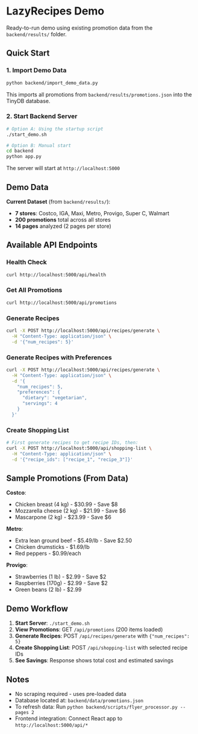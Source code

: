 # LazyRecipes Demo

Ready-to-run demo using existing promotion data from the `backend/results/` folder.

## Quick Start

### 1. Import Demo Data
```bash
python backend/import_demo_data.py
```
This imports all promotions from `backend/results/promotions.json` into the TinyDB database.

### 2. Start Backend Server
```bash
# Option A: Using the startup script
./start_demo.sh

# Option B: Manual start
cd backend
python app.py
```

The server will start at `http://localhost:5000`

## Demo Data

**Current Dataset** (from `backend/results/`):
- **7 stores**: Costco, IGA, Maxi, Metro, Provigo, Super C, Walmart
- **200 promotions** total across all stores
- **14 pages** analyzed (2 pages per store)

## Available API Endpoints

### Health Check
```bash
curl http://localhost:5000/api/health
```

### Get All Promotions
```bash
curl http://localhost:5000/api/promotions
```

### Generate Recipes
```bash
curl -X POST http://localhost:5000/api/recipes/generate \
  -H "Content-Type: application/json" \
  -d '{"num_recipes": 5}'
```

### Generate Recipes with Preferences
```bash
curl -X POST http://localhost:5000/api/recipes/generate \
  -H "Content-Type: application/json" \
  -d '{
    "num_recipes": 5,
    "preferences": {
      "dietary": "vegetarian",
      "servings": 4
    }
  }'
```

### Create Shopping List
```bash
# First generate recipes to get recipe IDs, then:
curl -X POST http://localhost:5000/api/shopping-list \
  -H "Content-Type: application/json" \
  -d '{"recipe_ids": ["recipe_1", "recipe_3"]}'
```

## Sample Promotions (From Data)

**Costco**:
- Chicken breast (4 kg) - $30.99 - Save $8
- Mozzarella cheese (2 kg) - $21.99 - Save $6
- Mascarpone (2 kg) - $23.99 - Save $6

**Metro**:
- Extra lean ground beef - $5.49/lb - Save $2.50
- Chicken drumsticks - $1.69/lb
- Red peppers - $0.99/each

**Provigo**:
- Strawberries (1 lb) - $2.99 - Save $2
- Raspberries (170g) - $2.99 - Save $2
- Green beans (2 lb) - $2.99

## Demo Workflow

1. **Start Server**: `./start_demo.sh`
2. **View Promotions**: GET `/api/promotions` (200 items loaded)
3. **Generate Recipes**: POST `/api/recipes/generate` with `{"num_recipes": 5}`
4. **Create Shopping List**: POST `/api/shopping-list` with selected recipe IDs
5. **See Savings**: Response shows total cost and estimated savings

## Notes

- No scraping required - uses pre-loaded data
- Database located at: `backend/data/promotions.json`
- To refresh data: Run `python backend/scripts/flyer_processor.py --pages 2`
- Frontend integration: Connect React app to `http://localhost:5000/api/*`
